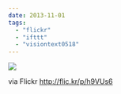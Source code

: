 ```yaml
---
date: 2013-11-01
tags: 
  - "flickr"
  - "ifttt"
  - "visiontext0518"
---
```


![](http://farm6.staticflickr.com/5528/10602757633_b9a3e80989_b.jpg)  

  
  
via Flickr http://flic.kr/p/h9VUs6
